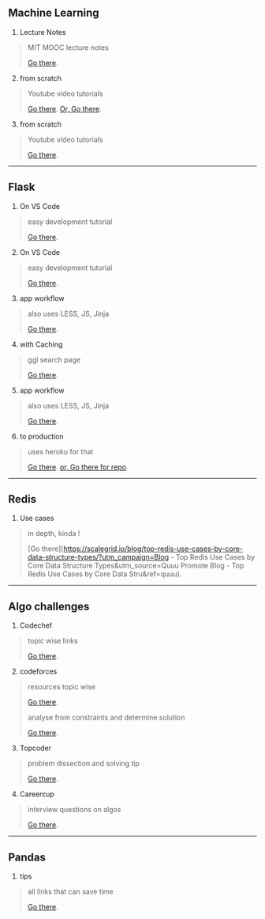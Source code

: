 ## Machine Learning

1.  Lecture Notes
> MIT MOOC lecture notes
>
> [Go there](https://ocw.mit.edu/courses/mathematics/18-657-mathematics-of-machine-learning-fall-2015/lecture-notes/).

2.  from scratch 
> Youtube video tutorials
>
> [Go there](https://www.reddit.com/r/learnmachinelearning/comments/elt6qa/machine_learning_from_scratch_tutorials_on_youtube/).
> [Or, Go there](https://www.youtube.com/playlist?list=PLqnslRFeH2Upcrywf-u2etjdxxkL8nl7E).

3.  from scratch 
> Youtube video tutorials
>
> [Go there](https://www.reddit.com/r/learnmachinelearning/comments/elt6qa/machine_learning_from_scratch_tutorials_on_youtube/).

* * *

## Flask

1.  On VS Code
> easy development tutorial
>
> [Go there](https://code.visualstudio.com/docs/python/tutorial-flask).

2.  On VS Code
> easy development tutorial
>
> [Go there](https://code.visualstudio.com/docs/python/tutorial-flask).

3.  app workflow
> also uses LESS, JS, Jinja
>
> [Go there](http://blog.apps.npr.org/2013/02/14/app-template-redux.html).

4.  with Caching
> ggl search page
>
> [Go there](https://www.google.com/search?ei=3-UtXov0HNeO4-EP6JM0&q=flask+real+life+applications+with+caching&oq=flask+real+life+applications+with+caching&gs_l=psy-ab.3...2419.4758..4930...0.2..0.161.1459.5j8......0....1..gws-wiz.......0i71j0i22i30j33i160j33i21.bSlRmEILqpg&ved=0ahUKEwjL39TG_aHnAhVXxzgGHegJDQAQ4dUDCAs&uact=5).

5.  app workflow
> also uses LESS, JS, Jinja
>
> [Go there](http://blog.apps.npr.org/2013/02/14/app-template-redux.html).

6. to production
> uses heroku for that
>
> [Go there](https://realpython.com/flask-by-example-part-1-project-setup/).
> [or, Go there for repo](https://github.com/realpython/flask-by-example/releases).

* * *

## Redis

1.  Use cases
> in depth, kinda !
>
> [Go there](https://scalegrid.io/blog/top-redis-use-cases-by-core-data-structure-types/?utm_campaign=Blog - Top Redis Use Cases by Core Data Structure Types&utm_source=Quuu Promote Blog - Top Redis Use Cases by Core Data Stru&ref=quuu).

* * *

## Algo challenges

1.  Codechef
> topic wise links
>
> [Go there](https://www.codechef.com/certification/data-structures-and-algorithms/prepare).


2.  codeforces
> resources topic wise
>
> [Go there](https://codeforces.com/blog/entry/23204).
>
> analyse from constraints and determine solution
>
> [Go there](https://codeforces.com/blog/entry/21344).

3.  Topcoder
> problem dissection and solving tip
>
> [Go there](https://www.topcoder.com/community/competitive-programming/tutorials/how-to-dissect-a-topcoder-problem-statement/).


4.  Careercup
> interview questions on algos
>
> [Go there](https://www.careercup.com/page?pid=algorithm-interview-questions).


* * *

## Pandas

1.  tips
> all links that can save time
>
> [Go there](https://towardsdatascience.com/pandas-tips-that-will-save-you-hours-of-head-scratching-31d8572218c9).

